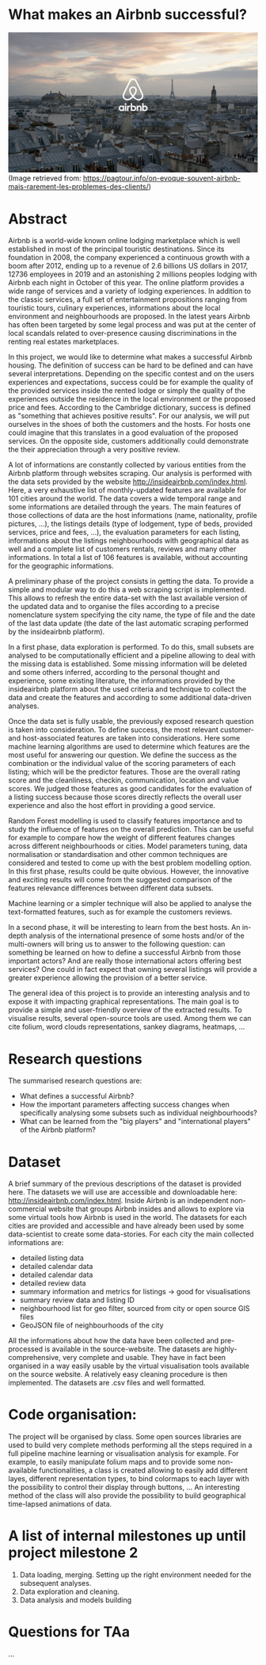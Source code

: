 # What makes an Airbnb successful?

![](./img/airbnb-part-de-marche-paris.jpg)
(Image retrieved from: https://pagtour.info/on-evoque-souvent-airbnb-mais-rarement-les-problemes-des-clients/)

# Abstract

Airbnb is a world-wide known online lodging marketplace which is well established in most of the principal touristic destinations. Since its foundation in 2008, the company experienced a continuous growth with a boom after 2012, ending up to a revenue of 2.6 billions US dollars in 2017, 12736 employees in 2019 and an astonishing 2 millions peoples lodging with Airbnb each night in October of this year. The online platform provides a wide range of services and a variety of lodging experiences. In addition to the classic services, a full set of entertainment propositions ranging from touristic tours, culinary experiences, informations about the local environment and neighbourhoods are proposed. In the latest years Airbnb has often been targeted by some legal process and was put at the center of local scandals related to over-presence causing discriminations in the renting real estates marketplaces. 

In this project, we would like to determine what makes a successful Airbnb housing. The definition of success can be hard to be defined and can have several interpretations. Depending on the specific contest and on the users experiences and expectations, success could be for example the quality of the provided services inside the rented lodge or simply the quality of the experiences outside the residence in the local environment or the proposed price and fees. According to the Cambridge dictionary, success is defined as "something that achieves positive results". For our analysis, we will put ourselves in the shoes of both the customers and the hosts. For hosts one could imagine that this translates in a good evaluation of the proposed services. On the opposite side, customers additionally could demonstrate the their appreciation through a very positive review. 

A lot of informations are constantly collected by various entities from the Airbnb platform through websites scraping. Our analysis is performed with the data sets provided by the website http://insideairbnb.com/index.html. Here, a very exhaustive list of monthly-updated features are available for 101 cities around the world. The data covers a wide temporal range and some informations are detailed through the years. The main features of those collections of data are the host informations (name, nationality, profile pictures, ...), the listings details (type of lodgement, type of beds, provided services, price and fees, ...), the evaluation parameters for each listing, informations about the listings neighbourhoods with geographical data as well and a complete list of customers rentals, reviews and many other informations. In total a list of 106 features is available, without accounting for the geographic informations. 

A preliminary phase of the project consists in getting the data. To provide a simple and modular way to do this a web scraping script is implemented. This allows to refresh the entire data-set with the last available version of the updated data and to organise the files according to a precise nomenclature system specifying the city name, the type of file and the date of the last data update (the date of the last automatic scraping performed by the insideairbnb platform).

In a first phase, data exploration is performed. To do this, small subsets are analysed to be computationally efficient and a pipeline allowing to deal with the missing data is established. Some missing information will be deleted and some others inferred, according to the personal thought and experience, some existing literature, the informations provided by the insideairbnb platform about the used criteria and technique to collect  the data and create the features and according to some additional data-driven analyses. 

Once the data set is fully usable, the previously exposed research question is taken into consideration. To define success, the most relevant customer- and host-associated features are taken into considerations. Here some machine learning algorithms are used to determine which features are the most useful for answering our question. We define the success as the combination or the individual value of the scoring parameters of each listing; which will be the predictor features. Those are the overall rating score and the cleanliness, checkin, communication, location and value scores. We judged those features as good candidates for the evaluation of a listing success because those scores directly reflects the overall user experience and also the host effort in providing a good service.

Random Forest modelling is used to classify features importance and to study the influence of features on the overall prediction. This can be useful for example to compare how the weight of different features changes across different neighbourhoods or cities. Model parameters tuning, data normalisation or standardisation and other common techniques are considered and tested to come up with the best problem modelling option.
In this first phase, results could be quite obvious. However, the innovative and exciting results will come from the suggested comparison of the features relevance differences between different data subsets. 

Machine learning or a simpler technique will also be applied to analyse the text-formatted features, such as for example the customers reviews.

In a second phase, it will be interesting to learn from the best hosts. An in-depth analysis of the international presence of some hosts and/or of the multi-owners will bring us to answer to the following question: can something be learned on how to define a successful Airbnb from those important actors? And are really those international actors offering best services? One could in fact expect that owning several listings will provide a greater experience allowing the provision of a better service.

The general idea of this project is to provide an interesting analysis and to expose it with impacting graphical representations. The main goal is to provide a simple and user-friendly overview of the extracted results. To visualise results, several open-source tools are used. Among them we can cite folium, word clouds representations, sankey diagrams, heatmaps, ... 

# Research questions
The summarised research questions are:
* What defines a successful Airbnb?
* How the important parameters affecting success changes when specifically analysing some subsets such as individual neighbourhoods?
* What can be learned from the "big players" and "international players" of the Airbnb platform?

# Dataset
A brief summary of the previous descriptions of the dataset is provided here.
The datasets we will use are accessible and downloadable here: http://insideairbnb.com/index.html. Inside Airbnb is an independent non-commercial website that groups Airbnb insides and allows to explore via some virtual tools how Airbnb is used in the world. The datasets for each cities are provided and accessible and have already been used by some data-scientist to create some data-stories. For each city the main collected informations are:
* detailed listing data
* detailed calendar data
* detailed calendar data
* detailed review data
* summary information and metrics for listings -> good for visualisations
* summary review data and listing ID
* neighbourhood list for geo filter, sourced from city or open source GIS files
* GeoJSON file of neighbourhoods of the city

All the informations about how the data have been collected and pre-processed is available in the source-website. The datasets are highly-comprehensive, very complete and usable. They have in fact been organised in a way easily usable by the virtual visualisation tools available on the source website. A relatively easy cleaning procedure is then implemented. The datasets are .csv files and well formatted. 

# Code organisation:
The project will be organised by class. Some open sources libraries are used to build very complete methods performing all the steps required in a full pipeline machine learning or visualisation analysis for example. For example, to easily manipulate folium maps and to provide some non-available functionalities, a class is created allowing to easily add different layes, different representation types, to bind colormaps to each layer with the possibility to control their display through buttons, ... An interesting method of the class will also provide the possibility to build geographical time-lapsed animations of data.

# A list of internal milestones up until project milestone 2
1. Data loading, merging. Setting up the right environment needed for the subsequent analyses.
2. Data exploration and cleaning.
3. Data analysis and models building

# Questions for TAa
...